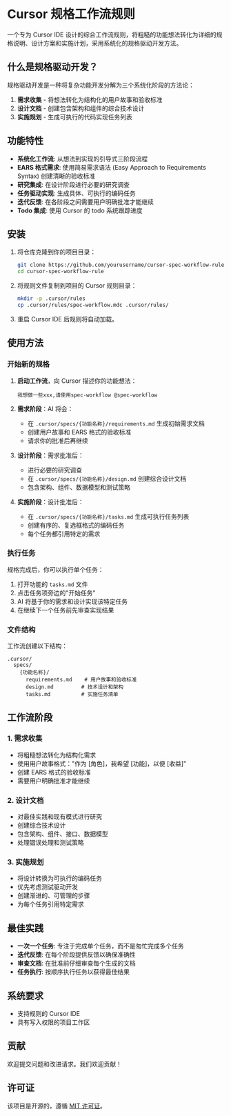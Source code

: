# Cursor 规格工作流规则

一个专为 Cursor IDE 设计的综合工作流规则，将粗糙的功能想法转化为详细的规格说明、设计方案和实施计划，采用系统化的规格驱动开发方法。

## 什么是规格驱动开发？

规格驱动开发是一种将复杂功能开发分解为三个系统化阶段的方法论：

1. **需求收集** - 将想法转化为结构化的用户故事和验收标准
2. **设计文档** - 创建包含架构和组件的综合技术设计
3. **实施规划** - 生成可执行的代码实现任务列表

## 功能特性

- **系统化工作流**: 从想法到实现的引导式三阶段流程
- **EARS 格式需求**: 使用简易需求语法 (Easy Approach to Requirements Syntax) 创建清晰的验收标准
- **研究集成**: 在设计阶段进行必要的研究调查
- **任务驱动实现**: 生成具体、可执行的编码任务
- **迭代反馈**: 在各阶段之间需要用户明确批准才能继续
- **Todo 集成**: 使用 Cursor 的 todo 系统跟踪进度

## 安装

1. 将仓库克隆到你的项目目录：
   ```bash
   git clone https://github.com/yourusername/cursor-spec-workflow-rule.git
   cd cursor-spec-workflow-rule
   ```

2. 将规则文件复制到项目的 Cursor 规则目录：
   ```bash
   mkdir -p .cursor/rules
   cp .cursor/rules/spec-workflow.mdc .cursor/rules/
   ```

3. 重启 Cursor IDE 后规则将自动加载。

## 使用方法

### 开始新的规格

1. **启动工作流**，向 Cursor 描述你的功能想法：
   ```
   我想做一些xxx,请使用spec-workflow @spec-workflow
   ```

2. **需求阶段**：AI 将会：
   - 在 `.cursor/specs/{功能名称}/requirements.md` 生成初始需求文档
   - 创建用户故事和 EARS 格式的验收标准
   - 请求你的批准后再继续

3. **设计阶段**：需求批准后：
   - 进行必要的研究调查
   - 在 `.cursor/specs/{功能名称}/design.md` 创建综合设计文档
   - 包含架构、组件、数据模型和测试策略

4. **实施阶段**：设计批准后：
   - 在 `.cursor/specs/{功能名称}/tasks.md` 生成可执行任务列表
   - 创建有序的、复选框格式的编码任务
   - 每个任务都引用特定的需求

### 执行任务

规格完成后，你可以执行单个任务：

1. 打开功能的 `tasks.md` 文件
2. 点击任务项旁边的"开始任务"
3. AI 将基于你的需求和设计实现该特定任务
4. 在继续下一个任务前先审查实现结果

### 文件结构

工作流创建以下结构：
```
.cursor/
  specs/
    {功能名称}/
      requirements.md    # 用户故事和验收标准
      design.md         # 技术设计和架构
      tasks.md          # 实施任务清单
```

## 工作流阶段

### 1. 需求收集
- 将粗糙想法转化为结构化需求
- 使用用户故事格式："作为 [角色]，我希望 [功能]，以便 [收益]"
- 创建 EARS 格式的验收标准
- 需要用户明确批准才能继续

### 2. 设计文档
- 对最佳实践和现有模式进行研究
- 创建综合技术设计
- 包含架构、组件、接口、数据模型
- 处理错误处理和测试策略

### 3. 实施规划
- 将设计转换为可执行的编码任务
- 优先考虑测试驱动开发
- 创建渐进的、可管理的步骤
- 为每个任务引用特定需求

## 最佳实践

- **一次一个任务**: 专注于完成单个任务，而不是匆忙完成多个任务
- **迭代反馈**: 在每个阶段提供反馈以确保准确性
- **审查文档**: 在批准前仔细审查每个生成的文档
- **任务执行**: 按顺序执行任务以获得最佳结果

## 系统要求

- 支持规则的 Cursor IDE
- 具有写入权限的项目工作区

## 贡献

欢迎提交问题和改进请求。我们欢迎贡献！

## 许可证

该项目是开源的，遵循 [MIT 许可证](LICENSE)。 